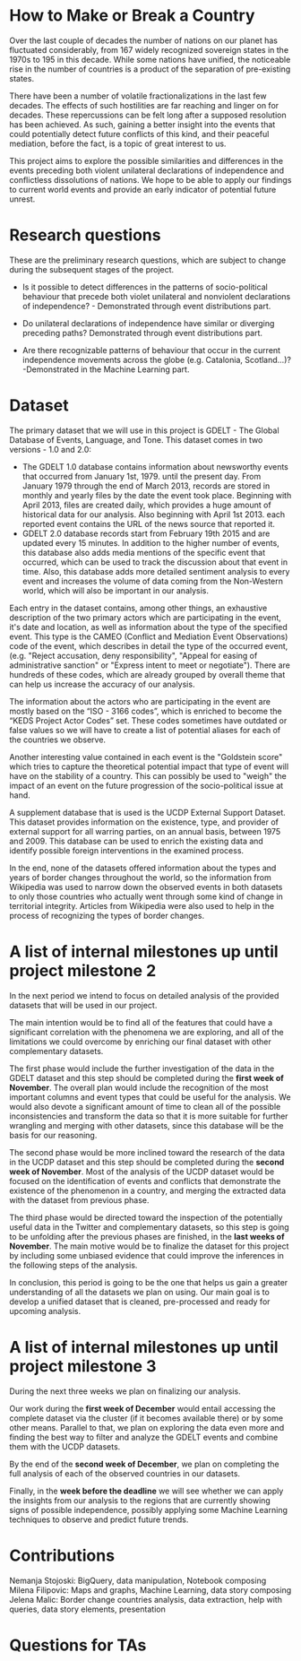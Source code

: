 # How to Make or Break a Country

Over the last couple of decades the number of nations on our planet has fluctuated considerably, from 167 widely recognized sovereign states in the 1970s to 195 in this decade. While some nations have unified, the noticeable rise in the number of countries is a product of the separation of pre-existing states.

There have been a number of volatile fractionalizations in the last few decades. The effects of such hostilities are far reaching and linger on for decades. These repercussions can be felt long after a supposed resolution has been achieved. As such, gaining a better insight into the events that could potentially detect future conflicts of this kind, and their peaceful mediation, before the fact, is a topic of great interest to us.

This project aims to explore the possible similarities and differences in the events preceding both violent unilateral declarations of independence and conflictless dissolutions of nations. We hope to be able to apply our findings to current world events and provide an early indicator of potential future unrest.


# Research questions
These are the preliminary research questions, which are subject to change during the subsequent stages of the project.

 - Is it possible to detect differences in the patterns of socio-political behaviour that precede both violet unilateral and nonviolent declarations of independence? - Demonstrated through event distributions part.

 - Do unilateral declarations of independence have similar or diverging preceding paths? Demonstrated through event distributions part.

 - Are there recognizable patterns of behaviour that occur in the current independence movements across the globe (e.g. Catalonia, Scotland…)? -Demonstrated in the Machine Learning part.



# Dataset
The primary dataset that we will use in this project is GDELT - The Global Database of Events, Language, and Tone. This dataset comes in two versions - 1.0 and 2.0:
- The GDELT 1.0 database contains information about newsworthy events that occurred from January 1st, 1979. until the present day. From January 1979 through the end of March 2013, records are stored in monthly and yearly files by the date the event took place. Beginning with April 2013, files are created daily, which provides a huge amount of historical data for our analysis. Also beginning with April 1st 2013. each reported event contains the URL of the news source that reported it.
- GDELT 2.0 database records start from February 19th 2015 and are updated every 15 minutes. In addition to the higher number of events, this database also adds media mentions of the specific event that occurred, which can be used to track the discussion about that event in time. Also, this database adds more detailed sentiment analysis to every event and increases the volume of data coming from the Non-Western world, which will also be important in our analysis.

Each entry in the dataset contains, among other things, an exhaustive description of the two primary actors which are participating in the event, it's date and location, as well as information about the type of the specified event. This type is the CAMEO (Conflict and Mediation Event Observations) code of the event, which describes in detail the type of the occurred event, (e.g. "Reject accusation, deny responsibility", "Appeal for easing of administrative sanction" or "Express intent to meet or negotiate"). There are hundreds of these codes, which are already grouped by overall theme that can help us increase the accuracy of our analysis.

The information about the actors who are participating in the event are mostly based on the “ISO - 3166 codes”, which is enriched to become the “KEDS Project Actor Codes” set. These codes sometimes have outdated or false values so we will have to create a list of potential aliases for each of the countries we observe.

Another interesting value contained in each event is the "Goldstein score" which tries to capture the theoretical potential impact that type of event will have on the stability of a country. This can possibly be used to "weigh" the impact of an event on the future progression of the socio-political issue at hand.

A supplement database that is used is the UCDP External Support Dataset. This dataset provides information on the existence, type, and provider of external support for all warring parties, on an annual basis, between 1975 and 2009. This database can be used to enrich the existing data and identify possible foreign interventions in the examined process.

In the end, none of the datasets offered information about the types and years of border changes throughout the world, so the information from Wikipedia was used to narrow down the observed events in both datasets to only those countries who actually went through some kind of change in territorial integrity. Articles from Wikipedia were also used to help in the process of recognizing the types of border changes.

# A list of internal milestones up until project milestone 2

In the next period we intend to focus on detailed analysis of the provided datasets that will be used in our project.

The main intention would be to find all of the features that could have a significant correlation with the phenomena we are exploring, and all of the limitations we could overcome by enriching our final dataset with other complementary datasets.

The first phase would include the further investigation of the data in the GDELT dataset and this step should be completed during the **first week of November**. The overall plan would include the recognition of the most important columns and event types that could be useful for the analysis. We would also devote a significant amount of time to clean all of the possible inconsistencies and transform the data so that it is more suitable for further wrangling and merging with other datasets, since this database will be the basis for our reasoning.

The second phase would be more inclined toward the research of the data in the UCDP dataset and this step should be completed during the **second week of November**. Most of the analysis of the UCDP dataset would be focused on the identification of events and conflicts that demonstrate the existence of the phenomenon in a country, and merging the extracted data with the dataset from previous phase.

The third phase would be directed toward the inspection of the potentially useful data in the Twitter and complementary datasets, so this step is going to be unfolding after the previous phases are finished, in the **last weeks of November**. The main motive would be to finalize the dataset for this project by including some unbiased evidence that could improve the inferences in the following steps of the analysis.

In conclusion, this period is going to be the one that helps us gain a greater understanding of all the datasets we plan on using. Our main goal is to develop a unified dataset that is cleaned, pre-processed and ready for upcoming analysis.

# A list of internal milestones up until project milestone 3

During the next three weeks we plan on finalizing our analysis.

Our work during the **first week of December** would entail accessing the complete dataset via the cluster (if it becomes available there) or by some other means. Parallel to that, we plan on exploring the data even more and finding the best way to filter and analyze the GDELT events and combine them with the UCDP datasets.

By the end of the **second week of December**, we plan on completing the full analysis of each of the observed countries in our datasets.

Finally, in the **week before the deadline** we will see whether we can apply the insights from our analysis to the regions that are currently showing signs of possible independence, possibly applying some Machine Learning techniques to observe and predict future trends.

# Contributions
Nemanja Stojoski: BigQuery, data manipulation, Notebook composing
Milena Filipovic: Maps and graphs, Machine Learning, data story composing
Jelena Malic: Border change countries analysis, data extraction, help with queries, data story elements, presentation

# Questions for TAs
